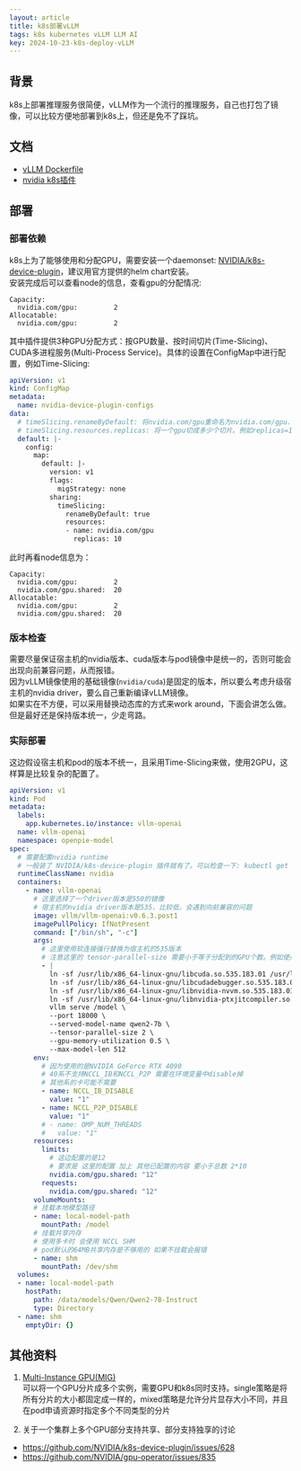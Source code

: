 ```yaml
---
layout: article
title: k8s部署vLLM
tags: k8s kubernetes vLLM LLM AI
key: 2024-10-23-k8s-deploy-vLLM
---
```


## 背景

k8s上部署推理服务很简便，vLLM作为一个流行的推理服务，自己也打包了镜像，可以比较方便地部署到k8s上，但还是免不了踩坑。

## 文档

- [vLLM Dockerfile](https://github.com/vllm-project/vllm/blob/main/Dockerfile)
- [nvidia k8s插件](https://github.com/NVIDIA/k8s-device-plugin)

## 部署

### 部署依赖

k8s上为了能够使用和分配GPU，需要安装一个daemonset: [NVIDIA/k8s-device-plugin](https://github.com/NVIDIA/k8s-device-plugin)，建议用官方提供的helm chart安装。  
安装完成后可以查看node的信息，查看gpu的分配情况:  

```shell
Capacity:
  nvidia.com/gpu:         2
Allocatable:
  nvidia.com/gpu:         2
```

其中插件提供3种GPU分配方式：按GPU数量、按时间切片(Time-Slicing)、CUDA多进程服务(Multi-Process Service)。具体的设置在ConfigMap中进行配置，例如Time-Slicing:  

```yaml
apiVersion: v1
kind: ConfigMap
metadata:
  name: nvidia-device-plugin-configs
data:
  # timeSlicing.renameByDefault: 将nvidia.com/gpu重命名为nvidia.com/gpu.shared，避免概念混淆
  # timeSlicing.resources.replicas: 将一个gpu切成多少个切片。例如replicas=10，gpu有2个，则总的可分配的数量为20
  default: |-
    config:
      map:
        default: |-
          version: v1
          flags:
            migStrategy: none
          sharing:
            timeSlicing:
              renameByDefault: true
              resources:
              - name: nvidia.com/gpu
                replicas: 10
```

此时再看node信息为：

```shell
Capacity:
  nvidia.com/gpu:         2
  nvidia.com/gpu.shared:  20
Allocatable:
  nvidia.com/gpu:         2
  nvidia.com/gpu.shared:  20
```

### 版本检查

需要尽量保证宿主机的nvidia版本、cuda版本与pod镜像中是统一的，否则可能会出现向前兼容问题，从而报错。  
因为vLLM镜像使用的基础镜像(`nvidia/cuda`)是固定的版本，所以要么考虑升级宿主机的nvidia driver，要么自己重新编译vLLM镜像。  
如果实在不方便，可以采用替换动态库的方式来work around，下面会讲怎么做。但是最好还是保持版本统一，少走弯路。  

### 实际部署

这边假设宿主机和pod的版本不统一，且采用Time-Slicing来做，使用2GPU，这样算是比较复杂的配置了。  

```yaml
apiVersion: v1
kind: Pod
metadata:
  labels:
    app.kubernetes.io/instance: vllm-openai
  name: vllm-openai
  namespace: openpie-model
spec:
  # 需要配置nvidia runtime
  # 一般装了 NVIDIA/k8s-device-plugin 插件就有了。可以检查一下: kubectl get runtimeclass
  runtimeClassName: nvidia
  containers:
    - name: vllm-openai
      # 这里选择了一个driver版本是550的镜像
      # 宿主机的nvidia driver版本是535，比较低，会遇到向前兼容的问题
      image: vllm/vllm-openai:v0.6.3.post1
      imagePullPolicy: IfNotPresent
      command: ["/bin/sh", "-c"]
      args:
        # 这里使用软连接强行替换为宿主机的535版本
        # 注意这里的 tensor-parallel-size 需要小于等于分配到的GPU个数。例如使用"nvidia.com/gpu":"1"时，tensor-parallel-size只能为1
        - |
          ln -sf /usr/lib/x86_64-linux-gnu/libcuda.so.535.183.01 /usr/lib/x86_64-linux-gnu/libcuda.so.1;
          ln -sf /usr/lib/x86_64-linux-gnu/libcudadebugger.so.535.183.01 /usr/lib/x86_64-linux-gnu/libcudadebugger.so.1;
          ln -sf /usr/lib/x86_64-linux-gnu/libnvidia-nvvm.so.535.183.01 /usr/lib/x86_64-linux-gnu/libnvidia-nvvm.so.4;
          ln -sf /usr/lib/x86_64-linux-gnu/libnvidia-ptxjitcompiler.so.535.183.01 /usr/lib/x86_64-linux-gnu/libnvidia-ptxjitcompiler.so.1;
          vllm serve /model \
          --port 18000 \
          --served-model-name qwen2-7b \
          --tensor-parallel-size 2 \
          --gpu-memory-utilization 0.5 \
          --max-model-len 512
      env:
        # 因为使用的是NVIDIA GeForce RTX 4090
        # 40系不支持NCCL_IB和NCCL_P2P 需要在环境变量中disable掉
        # 其他系的卡可能不需要
        - name: NCCL_IB_DISABLE
          value: "1"
        - name: NCCL_P2P_DISABLE
          value: "1"
        # - name: OMP_NUM_THREADS
        #   value: "1"
      resources:
        limits:
          # 这边配置的是12
          # 要求是 这里的配置 加上 其他已配置的内容 要小于总数 2*10
          nvidia.com/gpu.shared: "12"
        requests:
          nvidia.com/gpu.shared: "12"
      volumeMounts:
      # 挂载本地模型路径
      - name: local-model-path
        mountPath: /model
      # 挂载共享内存
      # 使用多卡时 会使用 NCCL SHM
      # pod默认的64MB共享内存是不够用的 如果不挂载会报错
      - name: shm
        mountPath: /dev/shm
  volumes:
  - name: local-model-path
    hostPath:
      path: /data/models/Qwen/Qwen2-7B-Instruct
      type: Directory
  - name: shm
    emptyDir: {}
```

## 其他资料

1. [Multi-Instance GPU(MIG)](https://docs.nvidia.com/datacenter/cloud-native/kubernetes/latest/index.html)  
可以将一个GPU分片成多个实例，需要GPU和k8s同时支持。single策略是将所有分片的大小都固定成一样的，mixed策略是允许分片显存大小不同，并且在pod申请资源时指定多个不同类型的分片  

2. 关于一个集群上多个GPU部分支持共享、部分支持独享的讨论

- <https://github.com/NVIDIA/k8s-device-plugin/issues/628>  
- <https://github.com/NVIDIA/gpu-operator/issues/835>  
